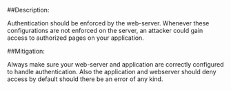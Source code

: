 ##Description:

Authentication should be enforced by the web-server. Whenever these configurations are
not enforced on the server, an attacker could gain access to authorized
pages on your application.

##Mitigation:

Always make sure your web-server and application are correctly configured to handle authentication. Also the application and webserver should deny access by default should there be an error of any kind.

